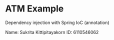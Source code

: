 # ATM Example

Dependency injection with Spring IoC (annotation)

Name: Sukrita Kittipitayakorn ID: 6110546062

